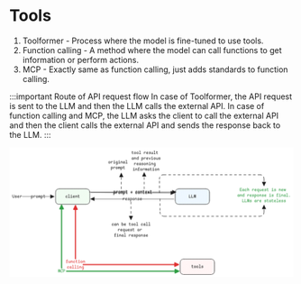 # Tools

1. Toolformer - Process where the model is fine-tuned to use tools.
2. Function calling - A method where the model can call functions to get information or perform actions.
3. MCP - Exactly same as function calling, just adds standards to function calling.

:::important Route of API request flow
In case of Toolformer, the API request is sent to the LLM and then the LLM calls the external API.
In case of function calling and MCP, the LLM asks the client to call the external API and
then the client calls the external API and sends the response back to the LLM.
:::

![function-calling](../../static/img/function-calling-mcp.excalidraw.png)
